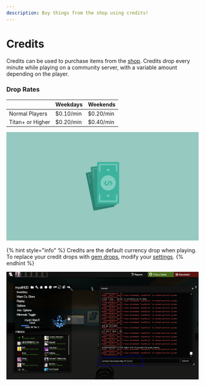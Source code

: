 ```yaml
---
description: Buy things from the shop using credits!
---
```


# Credits

Credits can be used to purchase items from the [shop](../shop/). Credits drop every minute while playing on a community server, with a variable amount depending on the player.

### Drop Rates

|  | Weekdays | Weekends |
| :--- | :--- | :--- |
| Normal Players | $0.10/min | $0.20/min |
| Titan+ or Higher | $0.20/min | $0.40/min |

![](../../.gitbook/assets/cash.png)

{% hint style="info" %}
Credits are the default currency drop when playing. To replace your credit drops with [gem drops](gems/), modify your [settings](https://titan.tf/settings).
{% endhint %}

![](../../.gitbook/assets/image%20%286%29.png)

